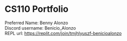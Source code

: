 # CS110 Portfolio  
Preferred Name: Benny Alonzo  
Discord username: Benicio_Alonzo  
REPL url: https://replit.com/join/tmjhlyuszf-benicioalonzo  
